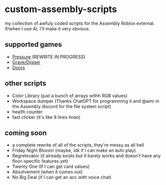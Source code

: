 # custom-assembly-scripts
my collection of awfuly coded scripts for the Assembly Roblox external. if/when I use AI, I'll make it very obvious.

## supported games
- [Pressure](https://www.roblox.com/games/12411473842/Worth-The-Wait-Pressure) (REWRITE IN PROGRESS)
- [Grave/Digger](https://www.roblox.com/games/18259975825/Grave-Digger)
- [Doors](https://www.roblox.com/games/6516141723/DOORS)
## other scripts
- Color Library (just a bunch of arrays withh RGB values)
- Workspace dumper (Thanks ChatGPT for programming it and @amr in the Assembly discord for the file system script)
- health counter
- fast clicker (it's like 8 lines lmao)
## coming soon
- a complete rewrite of all of the scripts, they're messy as all hell
- Friday Night Bloxxin (maybe, idk if I can make an auto play)
- Regretevator (it already exists but it barely works and doesn't have any floor-specific features yet)
- Twenty One (If I can get card values)
- Absolvement (when it comes out)
- No Big Deal (if I can get an acc with voice chat)
